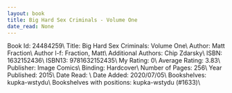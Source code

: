 ```yaml
---
layout: book
title: Big Hard Sex Criminals - Volume One
date_read: None
---
```


Book Id: 24484259\ 
Title: Big Hard Sex Criminals: Volume One\ 
Author: Matt Fraction\ 
Author l-f: Fraction, Matt\ 
Additional Authors: Chip Zdarsky\ 
ISBN: 1632152436\ 
ISBN13: 9781632152435\ 
My Rating: 0\ 
Average Rating: 3.83\ 
Publisher: Image Comics\ 
Binding: Hardcover\ 
Number of Pages: 256\ 
Year Published: 2015\ 
Date Read: \ 
Date Added: 2020/07/05\ 
Bookshelves: kupka-wstydu\ 
Bookshelves with positions: kupka-wstydu (#1633)\ 

